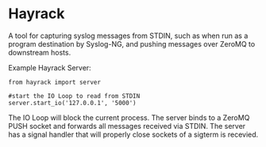 # Hayrack

A tool for capturing syslog messages from STDIN, such as when run as a program destination by Syslog-NG, and pushing messages over ZeroMQ to downstream hosts.

Example Hayrack Server:

```
from hayrack import server

#start the IO Loop to read from STDIN
server.start_io('127.0.0.1', '5000')
```

The IO Loop will block the current process.  The server binds to a ZeroMQ PUSH socket and forwards all messages received via STDIN.  The server has a signal handler that will properly close sockets of a sigterm is recevied.